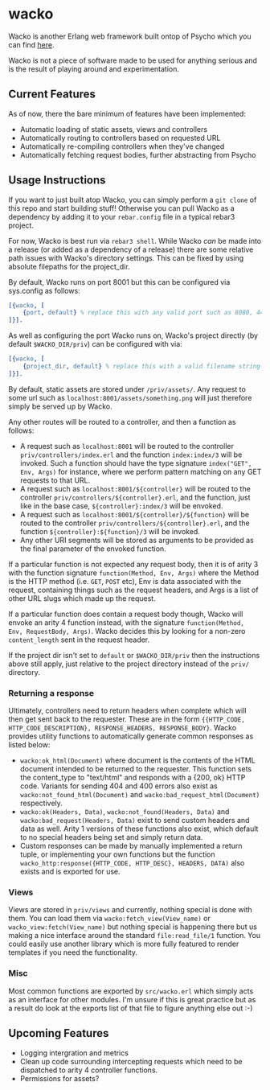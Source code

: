 # wacko
Wacko is another Erlang web framework built ontop of Psycho which you can find [here](https://github.com/gar1t/psycho).

Wacko is not a piece of software made to be used for anything serious and is the result of playing around and experimentation.

## Current Features
As of now, there the bare minimum of features have been implemented:
- Automatic loading of static assets, views and controllers
- Automatically routing to controllers based on requested URL
- Automatically re-compiling controllers when they've changed
- Automatically fetching request bodies, further abstracting from Psycho

## Usage Instructions
If you want to just built atop Wacko, you can simply perform a ```git clone``` of this repo and start building stuff! Otherwise you can pull Wacko as a dependency by adding it to your ```rebar.config``` file in a typical rebar3 project.

For now, Wacko is best run via ```rebar3 shell```. While Wacko *can* be made into a release (or added as a dependency of a release) there are some relative path issues with Wacko's directory settings. This can be fixed by using absolute filepaths for the project_dir.

By default, Wacko runs on port 8001 but this can be configured via sys.config as follows:

```erlang
[{wacko, [
    {port, default} % replace this with any valid port such as 8080, 443 or whatever you need.
]}].
```

As well as configuring the port Wacko runs on, Wacko's project directly (by default ```$WACKO_DIR/priv```) can be configured with via:

```erlang
[{wacko, [
    {project_dir, default} % replace this with a valid filename string
]}].
```

By default, static assets are stored under ```/priv/assets/```. Any request to some url such as ```localhost:8001/assets/something.png``` will just therefore simply be served up by Wacko.

Any other routes will be routed to a controller, and then a function as follows:
- A request such as ```localhost:8001``` will be routed to the controller ```priv/controllers/index.erl``` and the function ```index:index/3``` will be invoked. Such a function should have the type signature ```index("GET", Env, Args)``` for instance, where we perform pattern matching on any GET requests to that URL.
- A request such as ```localhost:8001/${controller}``` will be routed to the controller ```priv/controllers/${controller}.erl```, and the function, just like in the base case, ```${controller}:index/3``` will be envoked.
- A request such as ```localhost:8001/${controller}/${function}``` will be routed to the controller ```priv/controllers/${controller}.erl```, and the function ```${controller}:${function}/3``` will be invoked.
- Any other URI segments will be stored as arguments to be provided as the final parameter of the envoked function.

If a particular function is not expected any request body, then it is of arity 3 with the function signature ```function(Method, Env, Args)``` where the Method is the HTTP method (i.e. ```GET```, ```POST``` etc), Env is data associated with the request, containing things such as the request headers, and Args is a list of other URL slugs which made up the request.

If a particular function does contain a request body though, Wacko will envoke an arity 4 function instead, with the signature ```function(Method, Env, RequestBody, Args)```. Wacko decides this by looking for a non-zero ```content_length``` sent in the request header.

If the project dir isn't set to ```default``` or ```$WACKO_DIR/priv``` then the instructions above still apply, just relative to the project directory instead of the ```priv/``` directory.

### Returning a response
Ultimately, controllers need to return headers when complete which will then get sent back to the requester. These are in the form ```{{HTTP_CODE, HTTP_CODE_DESCRIPTION}, RESPONSE_HEADERS, RESPONSE_BODY}```. Wacko provides utility functions to automatically generate common responses as listed below:
- ```wacko:ok_html(Document)``` where document is the contents of the HTML document intended to be returned to the requester. This function sets the content_type to "text/html" and responds with a {200, ok} HTTP code. Variants for sending 404 and 400 errors also exist as ```wacko:not_found_html(Document)``` and ```wacko:bad_request_html(Document)``` respectively.
- ```wacko:ok(Headers, Data)```, ```wacko:not_found(Headers, Data)``` and ```wacko:bad_request(Headers, Data)``` exist to send custom headers and data as well. Arity 1 versions of these functions also exist, which default to no special headers being set and simply return data.
- Custom responses can be made by manually implemented a return tuple, or implementing your own functions but the function ```wacko_http:response({HTTP_CODE, HTTP_DESC}, HEADERS, DATA)``` also exists and is exported for use.

### Views
Views are stored in ```priv/views``` and currently, nothing special is done with them. You can load them via ```wacko:fetch_view(View_name)``` or ```wacko_view:fetch(View_name)``` but nothing special is happening there but us making a nice interface around the standard ```file:read_file/1``` function. You could easily use another library which is more fully featured to render templates if you need the functionality.

### Misc
Most common functions are exported by ```src/wacko.erl``` which simply acts as an interface for other modules. I'm unsure if this is great practice but as a result do look at the exports list of that file to figure anything else out :-)

## Upcoming Features
- Logging intergration and metrics
- Clean up code surrounding intercepting requests which need to be dispatched to arity 4 controller functions.
- Permissions for assets?
